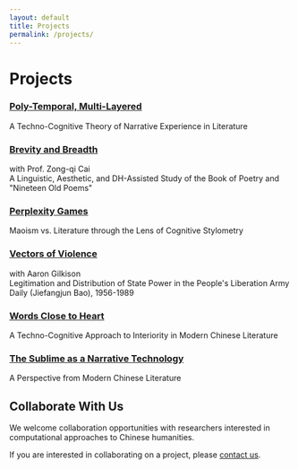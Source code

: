 ```yaml
---
layout: default
title: Projects
permalink: /projects/
---
```


# Projects

### [Poly-Temporal, Multi-Layered](/projects/poly-temporal-multi-layered/)
A Techno-Cognitive Theory of Narrative Experience in Literature

### [Brevity and Breadth](/projects/brevity-and-breadth/)
with Prof. Zong-qi Cai  
A Linguistic, Aesthetic, and DH-Assisted Study of the Book of Poetry and "Nineteen Old Poems"

### [Perplexity Games](/projects/perplexity-games/)
Maoism vs. Literature through the Lens of Cognitive Stylometry

### [Vectors of Violence](/projects/vectors-of-violence/)
with Aaron Gilkison  
Legitimation and Distribution of State Power in the People's Liberation Army Daily (Jiefangjun Bao), 1956-1989

### [Words Close to Heart](/projects/words-close-to-heart/)
A Techno-Cognitive Approach to Interiority in Modern Chinese Literature

### [The Sublime as a Narrative Technology](/projects/sublime-narrative/)
A Perspective from Modern Chinese Literature

## Collaborate With Us

We welcome collaboration opportunities with researchers interested in computational approaches to Chinese humanities. 

If you are interested in collaborating on a project, please [contact us](/about/). 